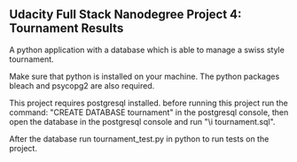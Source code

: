 Udacity Full Stack Nanodegree Project 4: Tournament Results
-----------------------------------------------------------
A python application with a database which is able to manage a swiss style tournament.

Make sure that python is installed on your machine. The python packages bleach and psycopg2 are also required.

This project requires postgresql installed. before running this project run the command: "CREATE DATABASE tournament" in the postgresql console, then open the database in the postgresql console and run "\i tournament.sql".

After the database run tournament_test.py in python to run tests on the project.
